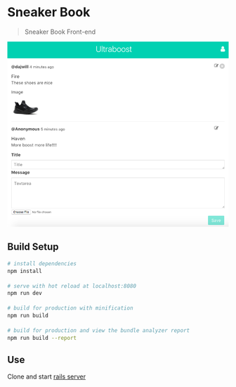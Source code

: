 # Sneaker Book

> Sneaker Book Front-end

![Alt text](/screen.png?raw=true "App")

## Build Setup

``` bash
# install dependencies
npm install

# serve with hot reload at localhost:8080
npm run dev

# build for production with minification
npm run build

# build for production and view the bundle analyzer report
npm run build --report
```
## Use

Clone and start [rails server](https://github.com/dajwill/sneaker-book-api)
